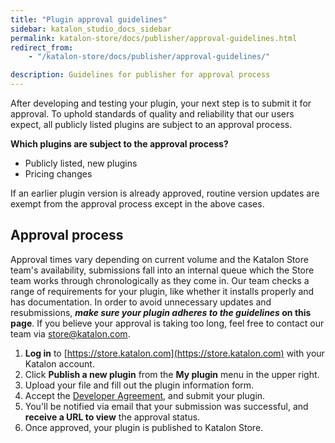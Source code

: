 ```yaml
---
title: "Plugin approval guidelines"
sidebar: katalon_studio_docs_sidebar
permalink: katalon-store/docs/publisher/approval-guidelines.html
redirect_from:
    - "/katalon-store/docs/publisher/approval-guidelines/"

description: Guidelines for publisher for approval process
---
```

After developing and testing your plugin, your next step is to submit it for approval. To uphold standards of quality and reliability that our users expect, all publicly listed plugins are subject to an approval process.

**Which plugins are subject to the approval process?**



*   Publicly listed, new plugins
*   Pricing changes

If an earlier plugin version is already approved, routine version updates are exempt from the approval process except in the above cases.


## Approval process

Approval times vary depending on current volume and the Katalon Store team's availability, submissions fall into an internal queue which the Store team works through chronologically as they come in. Our team checks a range of requirements for your plugin, like whether it installs properly and has documentation. In order to avoid unnecessary updates and resubmissions, **_make sure your plugin adheres to the guidelines_ on this page**. If you believe your approval is taking too long, feel free to contact our team via store@katalon.com.



1. **Log in** to [https://store.katalon.com](https://store.katalon.com) with your Katalon account.
2. Click **Publish a new plugin** from the **My plugin** menu in the upper right.
3. Upload your file and fill out the plugin information form. 
4. Accept the [Developer Agreement](https://www.katalon.com/terms/#developer-agreement), and submit your plugin.
5. You'll be notified via email that your submission was successful, and **receive a URL to view** the approval status.
6. Once approved, your plugin is published to Katalon Store.